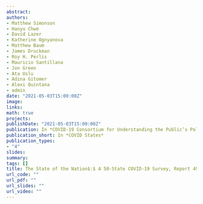 ```yaml
---
abstract: 
authors:
- Matthew Simonson
- Hanyu Chwe
- David Lazer
- Katherine Ognyanova
- Matthew Baum
- James Druckman
- Roy H. Perlis
- Mauricio Santillana
- Jon Green
- Ata Uslu
- Adina Gitomer
- Alexi Quintana
- admin
date: "2021-05-03T15:00:00Z"
image:
links:
math: true
projects:
publishDate: "2021-05-03T15:00:00Z"
publication: In *COVID-19 Consortium for Understanding the Public’s Policy Preferences Across States*
publication_short: In *COVID States*
publication_types:
- "4"
slides: 
summary: 
tags: []
title: The State of the Nation$:$ A 50-State COVID-19 Survey, Report 49$:$ Vaccinating America's Youth
url_code: ""
url_pdf: ""
url_slides: ""
url_video: ""
---
```


